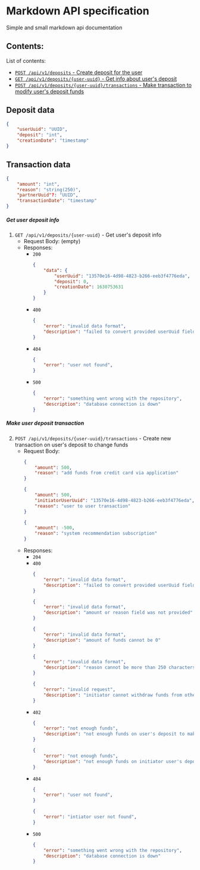 # Markdown API specification

Simple and small markdown api documentation

## Contents:

List of contents:

- [`POST /api/v1/deposits` - Create deposit for the user](#create-deposit-for-the-user)
- [`GET /api/v1/deposits/{user-uuid}` - Get info about user's deposit](#get-user-deposit-info)
- [`POST /api/v1/deposits/{user-uuid}/transactions` - Make transaction to modify user's deposit funds](#make-user-deposit-transaction)

## Deposit data

```json
{
    "userUuid": "UUID",
    "deposit": "int",
    "creationDate": "timestamp"
}
```

## Transaction data

```json
{
    "amount": "int",
    "reason": "string(250)",
    "partnerUuid"?: "UUID",
    "transactionDate": "timestamp"
}
```

##### Get user deposit info
1. `GET /api/v1/deposits/{user-uuid}` - Get user's deposit info
    - Request Body:
        (empty)
    - Responses:
        - `200` 
            ```json
            {
                "data": {
                    "userUuid": "13570e16-4d98-4823-b266-eeb3f4776eda",
                    "deposit": 0,
                    "creationDate": 1630753631
                }
            }
            ```
        - `400`
            ```json
            {
                "error": "invalid data format",
                "description": "failed to convert provided userUuid field into UUID"
            }
            ```
        - `404`
            ```json
            {
                "error": "user not found",
            }
            ```
        - `500`
            ```json
            {
                "error": "something went wrong with the repository",
                "description": "database connection is down"
            }
            ```

##### Make user deposit transaction
2. `POST /api/v1/deposits/{user-uuid}/transactions` - Create new transaction on user's deposit to change funds
    - Request Body:
        ```json
        {
            "amount": 500,
            "reason": "add funds from credit card via application"
        }
        ```
        ```json
        {
            "amount": 500,
            "initiatorUserUuid": "13570e16-4d98-4823-b266-eeb3f4776eda",
            "reason": "user to user transaction"
        }
        ```
        ```json
        {
            "amount": -500,
            "reason": "system recommendation subscription"
        }
        ```
    - Responses:
        - `204` 
        - `400`
            ```json
            {
                "error": "invalid data format",
                "description": "failed to convert provided userUuid field into UUID"
            }
            ```
            ```json
            {
                "error": "invalid data format",
                "description": "amount or reason field was not provided"
            }
            ```
            ```json
            {
                "error": "invalid data format",
                "description": "amount of funds cannot be 0"
            }
            ```
            ```json
            {
                "error": "invalid data format",
                "description": "reason cannot be more than 250 characters"
            }
            ```
            ```json
            {
                "error": "invalid request",
                "description": "initiator cannot withdraw funds from other user's deposit"
            }
            ```
        - `402`
            ```json
            {
                "error": "not enough funds",
                "description": "not enough funds on user's deposit to make withdraw with specified value"
            }
            ```
            ```json
            {
                "error": "not enough funds",
                "description": "not enough funds on initiator user's deposit to make funds transfer to another user"
            }
            ```
        - `404`
            ```json
            {
                "error": "user not found",
            }
            ```
            ```json
            {
                "error": "intiator user not found",
            }
            ```
        - `500`
            ```json
            {
                "error": "something went wrong with the repository",
                "description": "database connection is down"
            }
            ```

